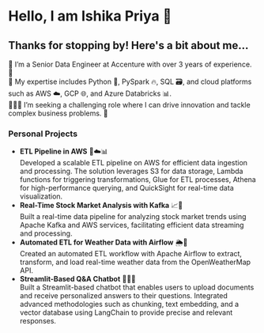 # Hello, I am Ishika Priya 👋

## Thanks for stopping by! Here's a bit about me...


🔭 I’m a Senior Data Engineer at Accenture with over 3 years of experience. 💼\
🤘 My expertise includes Python 🐍, PySpark 🔥, SQL 🗃️, and cloud platforms such as AWS ☁️, GCP 🌐, and Azure Databricks 📊. \
🧑🏻‍🏫 I’m seeking a challenging role where I can drive innovation and tackle complex business problems. 🚀

### Personal Projects

- **ETL Pipeline in AWS** 🔧☁️📊 \
Developed a scalable ETL pipeline on AWS for efficient data ingestion and processing. The solution leverages S3 for data storage, Lambda functions for triggering transformations, Glue for ETL processes, Athena for high-performance querying, and QuickSight for real-time data visualization.  
- **Real-Time Stock Market Analysis with Kafka**  📈🔄\
Built a real-time data pipeline for analyzing stock market trends using Apache Kafka and AWS services, facilitating efficient data streaming and processing.  
- **Automated ETL for Weather Data with Airflow** 🌦️🔄 \
Created an automated ETL workflow with Apache Airflow to extract, transform, and load real-time weather data from the OpenWeatherMap API.
- **Streamlit-Based Q&A Chatbot**  💬📄🤖\
Built a Streamlit-based chatbot that enables users to upload documents and receive personalized answers to their questions. Integrated advanced methodologies such as chunking, text embedding, and a vector database using LangChain to provide precise and relevant responses.






